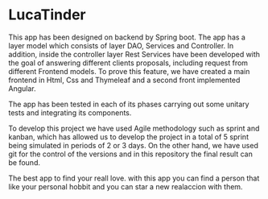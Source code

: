 # LucaTinder

This app has been designed on backend by Spring boot. The app has a layer model which consists of layer DAO, Services and Controller. In addition, inside the controller layer Rest Services have been developed with the goal of answering different clients proposals, including request from different Frontend models.
To prove this feature, we have created a main frontend in Html, Css and Thymeleaf and a second front implemented Angular.

The app has been tested in each of its phases carrying out some unitary tests and integrating its components. 

To develop this project we have used Agile methodology such as sprint and kanban, which has allowed us to develop the project in a total of 5 sprint being simulated in periods of 2 or 3 days. On the other hand, we have used git for the control of the versions and in this repository the final result can be found.

The best app to find your reall love. with this app you can find a person that like your personal hobbit and you can star a new realaccion with them.
